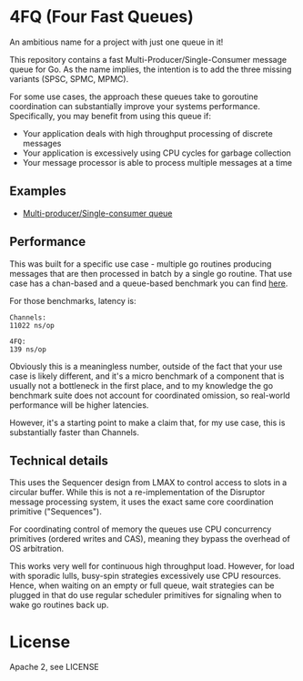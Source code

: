 # 4FQ (Four Fast Queues)

An ambitious name for a project with just one queue in it!

This repository contains a fast Multi-Producer/Single-Consumer message queue for Go. 
As the name implies, the intention is to add the three missing variants (SPSC, SPMC, MPMC).

For some use cases, the approach these queues take to goroutine coordination can substantially improve your systems performance.
Specifically, you may benefit from using this queue if:

- Your application deals with high throughput processing of discrete messages
- Your application is excessively using CPU cycles for garbage collection
- Your message processor is able to process multiple messages at a time

## Examples

- [Multi-producer/Single-consumer queue](pkg/queue/example_test.go#L8)

## Performance

This was built for a specific use case - multiple go routines producing messages that 
are then processed in batch by a single go routine. That use case has a chan-based and
a queue-based benchmark you can find [here](pkg/queue/example_test.go#L86).

For those benchmarks, latency is:

    Channels:
    11022 ns/op
    
    4FQ:
    139 ns/op

Obviously this is a meaningless number, outside of the fact that your use case is likely different,
and it's a micro benchmark of a component that is usually not a bottleneck in the first place,
and to my knowledge the go benchmark suite does not account for coordinated omission, so real-world
performance will be higher latencies. 

However, it's a starting point to make a claim that, for my use case, this is substantially faster than 
Channels.

## Technical details

This uses the Sequencer design from LMAX to control access to slots in a circular buffer.
While this is not a re-implementation of the Disruptor message processing system, it uses the exact 
same core coordination primitive ("Sequences").

For coordinating control of memory the queues use CPU concurrency primitives (ordered writes and CAS),
meaning they bypass the overhead of OS arbitration. 

This works very well for continuous high throughput load.
However, for load with sporadic lulls, busy-spin strategies excessively use CPU resources. 
Hence, when waiting on an empty or full queue, wait strategies can be plugged in that do use
regular scheduler primitives for signaling when to wake go routines back up.

# License

Apache 2, see LICENSE
